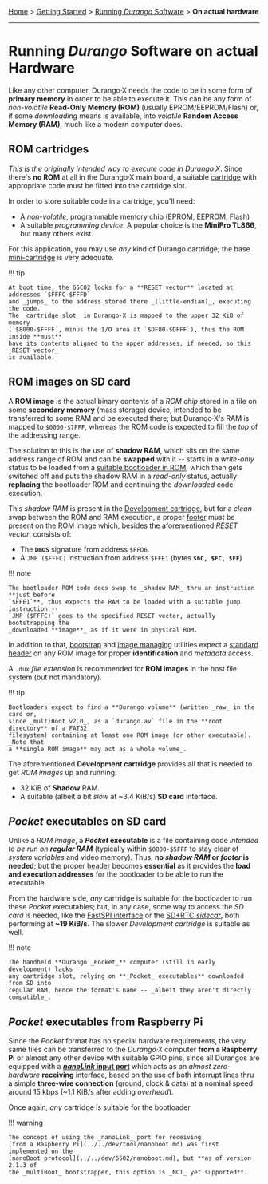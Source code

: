 [Home](../../index.md) > [Getting Started](../../started.md) >
[Running _Durango_ Software](../running.md) > **On actual hardware**

---
# Running _Durango_ Software on actual Hardware

Like any other computer, Durango·X needs the code to be in some form of **primary memory**
in order to be able to execute it. This can be any form of _non-volatile_ **Read-Only Memory (ROM)**
(usually EPROM/EEPROM/Flash) or, if some _downloading_ means is available, into _volatile_
**Random Access Memory (RAM)**, much like a modern computer does.

## ROM cartridges

_This is the originally intended way to execute code in Durango·X_. Since there's
**no ROM** at all in the Durango·X main board, a suitable [cartridge](../../hard/cartridges.md)
with appropriate code must be fitted into the cartridge slot.

In order to store suitable code in a cartridge, you'll need:
- A _non-volatile_, programmable memory chip (EPROM, EEPROM, Flash)
- A suitable _programming device_. A popular choice is the **MiniPro TL866**,
but many others exist.

For this application, you may use _any_ kind of Durango cartridge; the base
[mini-cartridge](../../hard/cart/mini.md) is very adequate.

!!! tip

	At boot time, the 65C02 looks for a **RESET vector** located at addresses `$FFFC-$FFFD`
	and _jumps_ to the address stored there _(little-endian)_, executing the code.
	The _cartridge slot_ in Durango·X is mapped to the upper 32 KiB of memory
	(`$8000-$FFFF`, minus the I/O area at `$DF80-$DFFF`), thus the ROM inside **must**
	have its contents aligned to the upper addresses, if needed, so this _RESET vector_
	is available.

## ROM images on SD card

A **ROM image** is the actual binary contents of a _ROM chip_ stored in a file on
some **secondary memory** (mass storage) device, intended to be transferred to some
RAM and be executed there; but Durango·X's RAM is mapped to `$0000-$7FFF`, whereas
the ROM code is expected to fill the _top_ of the addressing range.

The solution to this is the use of **shadow RAM**, which sits on the same address
range of ROM and can be **swapped** with it -- starts in a _write-only_ status to be
loaded from a [suitable bootloader in ROM](../../dev/6502/multiboot.md), which then
gets switched off and puts the shadow RAM in a _read-only_ status, actually **replacing**
the bootloader ROM and continuing the _downloaded_ code execution.

This _shadow RAM_ is present in the [Development cartridge](../../hard/cart/dev.md), but
for a _clean_ swap between the ROM and RAM execution, a proper [footer](../../soft/sys/rom.md)
must be present on the ROM image which, besides the aforementioned _RESET vector_, consists of:

- The **`DmOS`** signature from address `$FFD6`.
- A `JMP ($FFFC)` instruction from address `$FFE1` (bytes **`$6C, $FC, $FF`**)

!!! note

	The bootloader ROM code does swap to _shadow RAM_ thru an instruction **just before
	`$FFE1`**, thus expects the RAM to be loaded with a suitable jump instruction --
	`JMP ($FFFC)` goes to the specified RESET vector, actually bootstrapping the
	_downloaded **image**_ as if it were in physical ROM.

In addition to that, [bootstrap](../../dev/6502/multiboot.md) and
[image managing](../../dev/tool/cli.md) utilities expect a
[standard header](../../soft/sys/rom.md) on any ROM image for proper **identification**
and _metadata_ access.

A `.dux` _file extension_ is recommended for **ROM images** in the host file system
(but not mandatory).

!!! tip

	Bootloaders expect to find a **Durango volume** (written _raw_ in the card or,
	since _multiBoot v2.0_, as a `durango.av` file in the **root directory** of a FAT32
	filesystem) containing at least one ROM image (or other executable). _Note that
	a **single ROM image** may act as a whole volume_.

The aforementioned **Development cartridge** provides all that is needed to get
_ROM images_ up and running:

- 32 KiB of **Shadow** RAM.
- A suitable (albeit a bit _slow_ at ~3.4 KiB/s) **SD card** interface.

## _Pocket_ executables on SD card

Unlike a _ROM image_, a **_Pocket_ executable** is a file containing code
_intended to be run on **regular RAM**_ (typically within `$0800-$5FFF` to stay
clear of _system variables_ and video memory). Thus, **no _shadow RAM_ or _footer_
is needed**; but the proper [header](../../soft/sys/files.md) becomes **essential**
as it provides the **load and execution addresses** for the bootloader to be able
to run the executable.

From the hardware side, _any_ cartridge is suitable for the bootloader to run these
_Pocket_ executables; but, in any case, some way to access the _SD card_ is needed,
like the [FastSPI interface](../../hard/bus/periph.md) or the
[SD+RTC _sidecar_](../../hard/bus/sidecar.md), both performing at **~19 KiB/s**.
The slower _Development cartridge_ is suitable as well.

!!! note

	The handheld **Durango _Pocket_** computer (still in early development) lacks
	any cartridge slot, relying on **_Pocket_ executables** downloaded from SD into
	regular RAM, hence the format's name -- _albeit they aren't directly compatible_.

## _Pocket_ executables from Raspberry Pi

Since the _Pocket_ format has no special hardware requirements, the very same files
can be transferred to the _Durango·X_ computer **from a Raspberry Pi** or almost
any other device with suitable GPIO pins, since all Durangos are equipped with a
[**_nanoLink_ input port**](../../hard/interfaces.md) which acts as an _almost zero-hardware_
**receiving** interface, based on the use of both interrupt lines thru a simple
**three-wire connection** (ground, clock & data) at a nominal speed around 15 kbps
(~1.1 KiB/s after adding _overhead_).

Once again, _any_ cartridge is suitable for the bootloader.

!!! warning

	The concept of using the _nanoLink_ port for receiving
	[from a Raspberry Pi](../../dev/tool/nanoboot.md) was first implemented on the
	[nanoBoot protocol](../../dev/6502/nanoboot.md), but **as of version 2.1.3 of
	the _multiBoot_ bootstrapper, this option is _NOT_ yet supported**.
